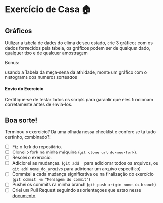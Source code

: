 # Exercício de Casa 🏠 

## Gráficos

Utilizar a tabela de dados do clima de seu estado, crie 3 gráficos com os dados fornecidos pela tabela, os gráficos podem ser de qualquer dado, qualquer tipo e de qualquer amostragem

Bonus:

usando a Tabela da mega-sena da atividade, monte um gráfico com o histograma dos números sorteados

#### Envio do Exercício

Certifique-se de testar todos os scripts para garantir que eles funcionam corretamente antes de enviá-los.

Boa sorte!
---

Terminou o exercício? Dá uma olhada nessa checklist e confere se tá tudo certinho, combinado?!

- [ ] Fiz o fork do repositório.
- [ ] Clonei o fork na minha máquina (`git clone url-do-meu-fork`).
- [ ] Resolvi o exercício.
- [ ] Adicionei as mudanças. (`git add .` para adicionar todos os arquivos, ou `git add nome_do_arquivo` para adicionar um arquivo específico)
- [ ] Commitei a cada mudança significativa ou na finalização do exercício (`git commit -m "Mensagem do commit"`)
- [ ] Pushei os commits na minha branch (`git push origin nome-da-branch`)
- [ ] Criei um Pull Request seguindo as orientaçoes que estao nesse [documento](https://github.com/mflilian/repo-example/blob/main/exercicios/para-casa/instrucoes-pull-request.md).
